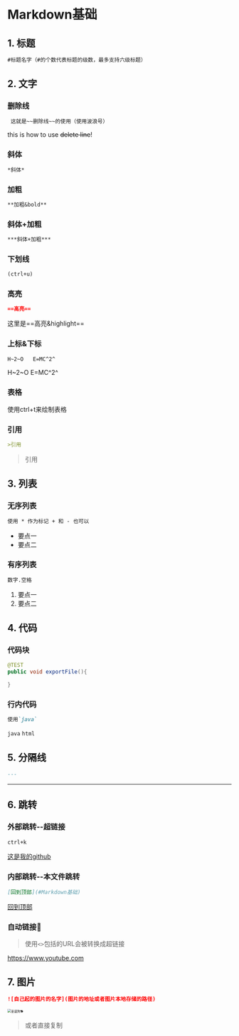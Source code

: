 # Markdown基础

## 1. 标题

```markdown
#标题名字（#的个数代表标题的级数，最多支持六级标题）
```

## 2. 文字

### 删除线

```markdown
 这就是~~删除线~~的使用（使用波浪号）
```

this is how to use ~~delete line~~!

### 斜体

```markdown
*斜体*
```



### 加粗

```markdown
**加粗&bold**
```



### 斜体+加粗

```markdown
***斜体+加粗***
```



### 下划线

```markdown
(ctrl+u)
```



### 高亮

```markdown
==高亮==
```

这里是==高亮&highlight==



### 上标&下标

```markdown
H~2~O	E=MC^2^
```

H~2~O	E=MC^2^



### 表格

使用ctrl+t来绘制表格



### 引用

```markdown
>引用
```

> 引用

 

## 3. 列表

### 无序列表

```markdown
使用 * 作为标记 + 和 - 也可以
```

* 要点一
* 要点二



### 有序列表

```markdown
数字.空格
```

1. 要点一
2. 要点二



## 4. 代码

### 代码块

```java
@TEST
public void exportFile(){

}
```



### 行内代码

```markdown
使用`java`
```

`java` `html`

 

## 5. 分隔线

```markdown
---
```

---



## 6. 跳转

### 外部跳转--超链接

```markdown
ctrl+k
```

[这是我的github](https://github.com/sioenh)



### 内部跳转--本文件跳转

```markdown
[回到顶部](#Markdown基础)
```

[回到顶部](#Markdown基础)



### 自动链接🔗

> 使用`<>`包括的URL会被转换成超链接

<https://www.youtube.com>



## 7. 图片

```markdown
![自己起的图片的名字](图片的地址或者图片本地存储的路径)
```

<img src="\Xmas dog.jpg" alt="圣诞狗🐕" style="zoom:50%;" />

> 或者直接复制













